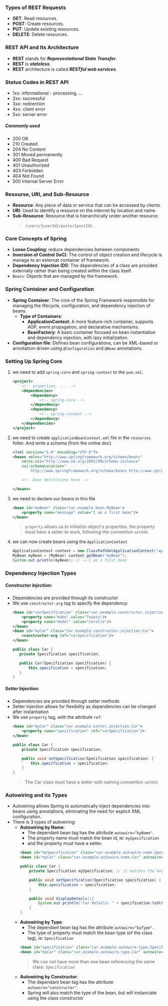 ### Types of REST Requests
- **GET**: Read resources.
- **POST**: Create resources.
- **PUT**: Update existing resources.
- **DELETE**: Delete resources.
### REST API and Its Architecture
- **REST** stands for ***Representational State Transfer***.
- **REST** is ***stateless***.
- **REST** architecture is called ***RESTful web services***.

### Status Codes in REST API

- 1xx: informational - processing, ...
- 2xx: successful
- 3xx: redirection
- 4xx: client error
- 5xx: server error

##### Commonly used

- 200 OK
- 210 Created
- 204 No Content
- 301 Moved permanently
- 400 Bad Request
- 401 Unauthorized
- 403 Forbidden
- 404 Not Found
- 500 Internal Server Error

### Resourse, URI, and Sub-Resource

- **Resource**: Any piece of data or service that can be accessed by clients.
- **URI**: Used to identify a resource on the internet by location and name.
- **Sub-Resource**: Resource that is hierarchically under another resource.
   > `/users/{userId}/posts/{postId}`.

### Core Concepts of Spring

- **Loose Coupling**: reduce dependencies between components
- **Inversion of Control (IoC)**: The control of object creation and lifecycle is manage to an externat container of framework.
- **Dependency Injection (DI)**: The dependencies of a class are provided externally rather than being created within the class itself.
- `Beans`: Objects that are managed by the framework.

### Spring Container and Configuration

- **Spring Container**: The core of the Spring Framework responsible for managing the lifecycle, configuration, and dependency injection of beans.
  - **Type of Containers**:
    - **ApplicationContext**: A more feature-rich container, supports AOP, event propagation, and declarative mechanisms.
    - **BeanFactory**: A basic container focused on bean instantiation and dependency injection, with lazy initialization.
- **Configuration file**: Defines bean configurations, can be XML-based or annotation-driven using `@Configuration` and `@Bean` annotations.

### Setting Up Spring Core

1. we need to add `spring-core` and `spring-context` to the `pom.xml`.
    ```xml
    <project>
        <!-- properties, ... -->
        <dependencies>
            <dependency>
                <!-- spring-core -->
            </dependency>
            <dependency>
                <!-- spring-context -->
            </dependency>
        </dependencies>
    </project>
    ```
2. we need to create `applicationBeanContext.xml` file in the `resources` folter. And write a schema (from the online doc)

    ```xml
    <?xml version="1.0" encoding="UTF-8"?>
    <beans xmlns="http://www.springframework.org/schema/beans"
        xmlns:xsi="http://www.w3.org/2001/XMLSchema-instance"
        xsi:schemaLocation="
            http://www.springframework.org/schema/beans http://www.springframework.org/schema/beans/spring-beans.xsd">

        <!-- bean definitions here -->

    </beans>
    ```

3. we need to declare our beans in this file
    ```xml
    <bean id="myBean" class="car.example.bean.MyBean">
        <property name="message" value="I am a first bean"/>
    </bean>
    ```
    > `property` allows us to initialize object's properties.
    > the property must have a setter to work, following the convention `setXXX`.

4. we can now create beans using the `ApplicationContext`
    ```java
    ApplicationContext context = new ClassPathXmlApplicationContext("applicationBeanContext.xml");
    MyBean myBean = (MyBean) context.getBean("myBean");
    System.out.println(myBean); // -> I am a first bean
    ```

### Dependency Injection Types
##### Constructor Injection:
- Dependencies are provided through its constructor
- We use `constructor-arg` tag to specify the dependency:
     ```xml
     <bean id="carSpecification" class="car.example.constructor.injection.Specification">
         <property name="make" value="Toyota"/>
         <property name="model" value="Corolla"/>
     </bean>
     <bean id="myCar" class="car.example.constructor.injection.Car">
         <constructor-arg ref="carSpecification"/>
     </bean>
     ```
     ```java
    public class Car {
        private Specification specification;

        public Car(Specification specification) {
            this.specification = specification;
        }
    }
     ```
##### Setter Injection:
- Dependencies are provided through setter methods
- Setter injection allows for flexibility as dependencies can be changed after instantiation
- We use `property` tag, with the attribute `ref`:
    ```xml
    <bean id="myCar" class="car.example.setter.injection.Car">
        <property name="specification" ref="carSpecification"/>
    </bean>
    ```
    ```java
    public class Car {
        private Specification specification;

        public void setSpecification(Specification specification) {
            this.specification = specification;
        }
    }
    ```
    > The Car class must have a setter with naming convention `setXXX`


### Autowiring and its Types

- Autowiring allows Spring to automatically inject dependencies into beans using annotations, eliminating the need for explicit XML configuration.
- There is 3 types of autowiring:
  - **Autowiring by Name**: 
    - The dependant bean tag has the attribute `autowire="byName"`.
    - The property name must match the bean id, ie: `mySpecification`
    - and the property must have a setter.
    ```xml
    <bean id="mySpecification" class="car.example.autowire.name.Specification"/>
    <bean id="myCar" class="car.example.autowire.name.Car" autowire="byName" />
    ```
    ```java
    public class Car {
        private Specification mySpecification; // it matches the bean id

        public void setSpecification(Specification specification) {
            this.specification = specification;
        }

        public void displayDetails(){
            System.out.println("Car Details: " + specification.toString());
        }
    }
    ```
  - **Autowiring by Type**:
    - The dependant bean tag has the attribute `autowire="byType"`.
    - The type of property must match the bean type (of the class tag), ie: `Specification`
    ```xml
    <bean id="specification" class="car.example.autowire.type.Specification"/>
    <bean id="myCar" class="car.example.autowire.type.Car" autowire="byType" />
    ```
    > We can not have more than one bean referencing the same class: `Specification`
  - **Autowiring by Constructor**:
    - The dependant bean tag has the attribute `autowire="constructor"`.
    - Spring will also match the type of the bean, but will instanciate using the class constructor